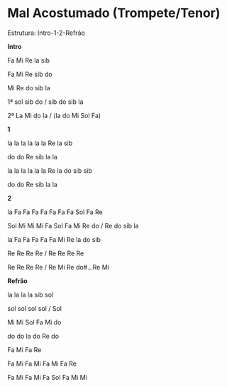 # **Mal Acostumado (Trompete/Tenor)**

Estrutura: Intro-1-2-Refrão

**Intro**

Fa Mi Re la sib

Fa Mi Re sib do

Mi Re do sib la

1ª sol sib do / sib do sib la

2ª La Mi do la / (la do Mi Sol Fa)

**1**

la la la la la la Re la sib

do do Re sib la la

la la la la la la Re la do sib sib

do do Re sib la la

**2**

la Fa Fa Fa Fa Fa Fa Fa Sol Fa Re

Sol Mi Mi Mi Fa Sol Fa Mi Re do / Re do sib la

la Fa Fa Fa Fa Fa Mi Re la do sib

Re Re Re Re / Re Re Re Re

Re Re Re Re / Re Mi Re do#...Re Mi

**Refrão**

la la la la sib sol

sol sol sol sol / Sol

Mi Mi Sol Fa Mi do

do do la do Re do

Fa Mi Fa Re

Fa Mi Fa Mi Fa Mi Fa Re

Fa Mi Fa Mi Fa Sol Fa Mi Mi